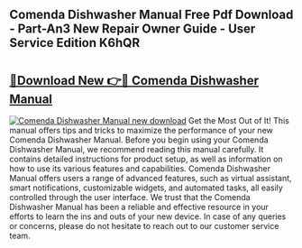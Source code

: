 ## Comenda Dishwasher Manual Free Pdf Download - Part-An3 New Repair Owner Guide - User Service Edition K6hQR

# <h2><a href="http://cf15427.oget.top/?id=Comenda+Dishwasher+Manual">🔗Download New 👉🔴 Comenda Dishwasher Manual</a></h2>

[![Comenda Dishwasher Manual new download](https://i.imgur.com/5g1atiW.png)](http://cf15427.oget.top/?id=Comenda+Dishwasher+Manual)
Get the Most Out of It! This manual offers tips and tricks to maximize the performance of your new Comenda Dishwasher Manual. Before you begin using your Comenda Dishwasher Manual, we recommend reading this manual carefully. It contains detailed instructions for product setup, as well as information on how to use its various features and capabilities. Comenda Dishwasher Manual offers users a range of advanced features, such as virtual assistant, smart notifications, customizable widgets, and automated tasks, all easily controlled through the user interface. We trust that the Comenda Dishwasher Manual has been a reliable and effective resource in your efforts to learn the ins and outs of your new device. In case of any queries or concerns, please do not hesitate to reach out to our customer service team.
